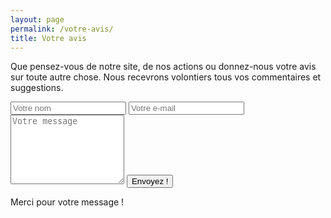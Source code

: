 ```yaml
---
layout: page
permalink: /votre-avis/
title: Votre avis
---
```


Que pensez-vous de notre site, de nos actions ou donnez-nous votre avis sur toute autre chose. Nous recevrons volontiers tous vos commentaires et suggestions.


<form action="https://formspree.io/contact@scl-rhone.org" method="POST">
  <input type="text" name="name" placeholder="Votre nom">
  <input type="email" name="email" placeholder="Votre e-mail">
  <textarea name="message" placeholder="Votre message" rows="7"></textarea>
  <button type="submit">Envoyez !</button>
</form>


Merci pour votre message !